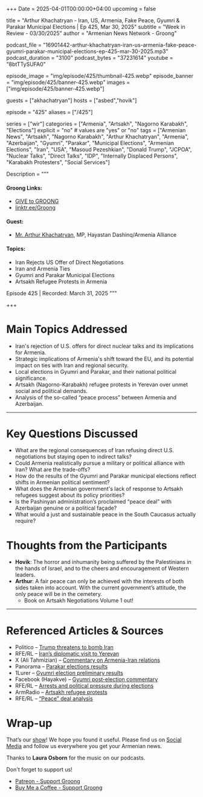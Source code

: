 +++
Date = 2025-04-01T00:00:00+04:00
upcoming = false

title = "Arthur Khachatryan - Iran, US, Armenia, Fake Peace, Gyumri & Parakar Municipal Elections | Ep 425, Mar 30, 2025"
subtitle = "Week in Review - 03/30/2025"
author = "Armenian News Network - Groong"

podcast_file = "16901442-arthur-khachatryan-iran-us-armenia-fake-peace-gyumri-parakar-municipal-elections-ep-425-mar-30-2025.mp3"
podcast_duration = "3100"
podcast_bytes = "37231614"
youtube = "8btTTySUFA0"

episode_image = "img/episode/425/thumbnail-425.webp"
episode_banner = "img/episode/425/banner-425.webp"
images = ["img/episode/425/banner-425.webp"]

guests = ["akhachatryan"]
hosts = ["asbed","hovik"]

episode = "425"
aliases = ["/425"]

series = ["wir"]
categories = ["Armenia", "Artsakh", "Nagorno Karabakh", "Elections"]
explicit = "no" # values are "yes" or "no"
tags = ["Armenian News", "Artsakh", "Nagorno Karabakh", "Arthur Khachatryan", "Armenia", "Azerbaijan", "Gyumri", "Parakar", "Municipal Elections", "Armenian Elections", "Iran", "USA", "Masoud Pezeshkian", "Donald Trump", "JCPOA", "Nuclear Talks", "Direct Talks", "IDP", "Internally Displaced Persons", "Karabakh Protesters", "Social Services"]

Description = """

#### Groong Links:
* [GIVE to GROONG](https://podcasts.groong.org/donate)
* [linktr.ee/Groong](https://linktr.ee/groong)

#### Guest:
* [Mr. Arthur Khachatryan](/guest/akhachatryan), MP, Hayastan Dashinq/Armenia Alliance

#### Topics:
* Iran Rejects US Offer of Direct Negotiations
* Iran and Armenia Ties
* Gyumri and Parakar Municipal Elections
* Artsakh Refugee Protests in Armenia


Episode 425 | Recorded: March 31, 2025
"""

+++

# **Main Topics Addressed**
- Iran's rejection of U.S. offers for direct nuclear talks and its implications for Armenia.
- Strategic implications of Armenia's shift toward the EU, and its potential impact on ties with Iran and regional security.
- Local elections in Gyumri and Parakar, and their national political significance.
- Artsakh (Nagorno-Karabakh) refugee protests in Yerevan over unmet social and political demands.
- Analysis of the so-called “peace process” between Armenia and Azerbaijan.

---

# **Key Questions Discussed**
- What are the regional consequences of Iran refusing direct U.S. negotiations but staying open to indirect talks?
- Could Armenia realistically pursue a military or political alliance with Iran? What are the trade-offs?
- How do the results of the Gyumri and Parakar municipal elections reflect shifts in Armenian political sentiment?
- What does the Armenian government's lack of response to Artsakh refugees suggest about its policy priorities?
- Is the Pashinyan administration’s proclaimed “peace deal” with Azerbaijan genuine or a political façade?
- What would a just and sustainable peace in the South Caucasus actually require?


# **Thoughts from the Participants**
* **Hovik**: The horror and inhumanity being suffered by the Palestinians in the hands of Israel, and to the cheers and encouragement of Western leaders.
* **Arthur**: A fair peace can only be achieved with the interests of both sides taken into account. With the current government’s attitude, the only peace will be in the cemetery. 
    * Book on Artsakh Negotiations Volume 1 out! 

---

# **Referenced Articles & Sources**
- Politico – [Trump threatens to bomb Iran](https://www.politico.com/news/2025/03/30/trump-threatens-bomb-iran-00259786)
- RFE/RL – [Iran’s diplomatic visit to Yerevan](https://www.azatutyun.am/a/33343087.html)
- X (Ali Tahmizian) – [Commentary on Armenia-Iran relations](https://x.com/AliTahmizian/status/1899768799991042265)
- Panorama – [Parakar elections results](https://panorama.am/en/news/2025/03/31/Parakar-elections/3127988)
- 1Lurer – [Gyumri election preliminary results](https://www.1lurer.am/en/2025/03/31/Preliminary-results-of-Gyumri-City-Council-election/1288782)
- Facebook (Hayakve) – [Gyumri post-election commentary](https://www.facebook.com/hayaqve/posts/pfbid02RSkp78Sd1b5JRmZH8YeCSy6DVrQzopq7VQD1pXpu6eFpiD4WYGy8QV1NPTPJv7Usl)
- RFE/RL – [Arrests and political pressure during elections](https://www.azatutyun.am/a/33363285.html)
- ArmRadio – [Artsakh refugee protests](https://en.armradio.am/2025/03/31/civil-contract-will-not-have-a-mayor-in-gyumri-martun-grigoryan-says/)
- RFE/RL – [“Peace” deal analysis](https://www.azatutyun.am/a/33364015.html)



# Wrap-up

That’s our [show](https://podcasts.groong.org/)! We hope you found it useful. Please find us on [Social Media](https://linktr.ee/groong) and follow us everywhere you get your Armenian news.

Thanks to **Laura Osborn** for the music on our podcasts.

Don't forget to support us!
* [Patreon - Support Groong](https://www.patreon.com/ann_groong)
* [Buy Me a Coffee - Support Groong](https://www.buymeacoffee.com/groong)
